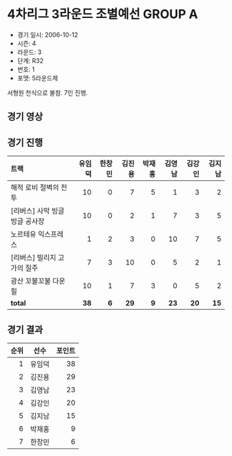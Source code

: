 # 4차리그 3라운드 조별예선 GROUP A

- 경기 일시: 2006-10-12
- 시즌: 4
- 라운드: 3
- 단계: R32
- 번호: 1
- 포맷: 5라운드제



서형원 천식으로 불참. 7인 진행.

## 경기 영상
## 경기 진행

| 트랙 | 유임덕 | 한창민 | 김진용 | 박재홍 | 김영남 | 김강인 | 김지남 |
|:---|---:|---:|---:|---:|---:|---:|---:|
| 해적 로비 절벽의 전투 | 10 | 0 | 7 | 5 | 1 | 3 | 2 |
| [리버스] 사막 빙글빙글 공사장 | 10 | 0 | 2 | 1 | 7 | 3 | 5 |
| 노르테유 익스프레스 | 1 | 2 | 3 | 0 | 10 | 7 | 5 |
| [리버스] 빌리지 고가의 질주 | 7 | 3 | 10 | 0 | 5 | 2 | 1 |
| 광산 꼬불꼬불 다운힐 | 10 | 1 | 7 | 3 | 0 | 5 | 2 |
| __total__ | __38__ | __6__ | __29__ | __9__ | __23__ | __20__ | __15__ |




## 경기 결과

| 순위 | 선수 | 포인트 |
|---:|:---:|---:|
| 1 | 유임덕 | 38 |
| 2 | 김진용 | 29 |
| 3 | 김영남 | 23 |
| 4 | 김강인 | 20 |
| 5 | 김지남 | 15 |
| 6 | 박재홍 | 9 |
| 7 | 한창민 | 6 |

